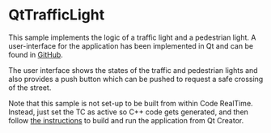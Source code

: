 # QtTrafficLight

This sample implements the logic of a traffic light and a pedestrian light. A user-interface for the application has been implemented in Qt and can be found in [GitHub](https://github.com/HCL-TECH-SOFTWARE/qt-traffic-light).

The user interface shows the states of the traffic and pedestrian lights and also provides a push button which can be pushed to request a safe crossing of the street.

Note that this sample is not set-up to be built from within Code RealTime. Instead, just set the TC as active so C++ code gets generated, and then follow [the instructions](https://github.com/HCL-TECH-SOFTWARE/qt-traffic-light) to build and run the application from Qt Creator.